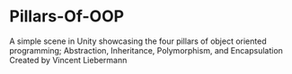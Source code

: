 # Pillars-Of-OOP
 A simple scene in Unity showcasing the four pillars of object oriented programming; Abstraction, Inheritance, Polymorphism, and Encapsulation
 Created by Vincent Liebermann
